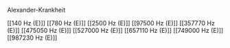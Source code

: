 Alexander-Krankheit

[[140 Hz (E)]]
[[780 Hz (E)]]
[[2500 Hz (E)]]
[[97500 Hz (E)]]
[[357770 Hz (E)]]
[[475050 Hz (E)]]
[[527000 Hz (E)]]
[[657110 Hz (E)]]
[[749000 Hz (E)]]
[[987230 Hz (E)]]